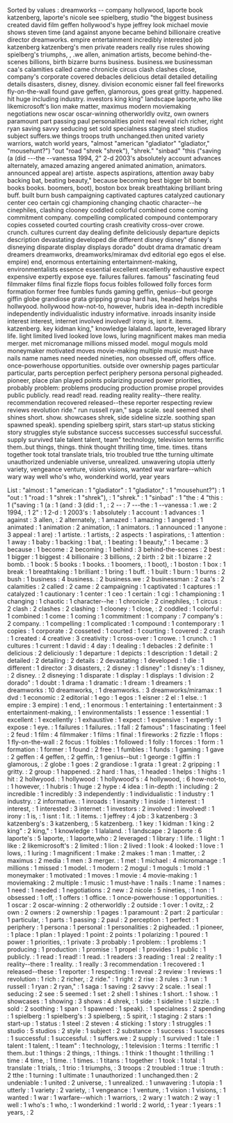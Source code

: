 Sorted by values :
dreamworks -- company hollywood, laporte book katzenberg, laporte's nicole see spielberg, studio "the biggest business created david film geffen hollywood's hype jeffrey look michael movie shows steven time (and against anyone became behind billionaire creative director dreamworks. empire entertainment incredibly interested job katzenberg katzenberg's men private readers really rise rules showing spielberg's triumphs, , .we allen, animation artists, become behind-the-scenes billions, birth bizarre burns business. business.we businessman caa's calamities called came chronicle circus clash clashes close, company's corporate covered debacles delicious detail detailed detailing details disasters, disney, disney. division economic eisner fall feel fireworks fly-on-the-wall found gave geffen, glamorous, goes great gritty. happened. hit huge including industry. investors king king" landscape laporte,who like likemicrosoft's lion make matter, maximus modern moviemaking negotiations new oscar oscar-winning otherworldly ovitz, own owners paramount part passing paul personalities point real reveal rich richer, right ryan saving savvy seducing set sold specialness staging steel studios subject suffers.we things troops truth unchanged.then united variety warriors, watch world years, "almost "american "gladiator" "gladiator," "mousehunt?") "out "road "shrek "shrek"), "shrek." "sinbad" "this ("saving (a (did ---the --vanessa 1994, 2" 2-d 2003's absolutely account advances alternately, amazed amazing angered animated animation, animators. announced appeal are) artiste. aspects aspirations, attention away baby backing bat, beating beauty," because becoming best bigger bit bomb. books books. boomers, boot), boston box break breathtaking brilliant bring buff. built burn bush campaigning captivated captures catalyzed cautionary center ceo certain cgi championing changing chaotic character--he cinephiles, clashing clooney coddled colorful combined come coming commitment company. compelling complicated compound contemporary copies cosseted courted courting crash creativity cross-over crowe. crunch. cultures current day dealing definite deliciously departure depicts description devastating developed die different disney disney" disney's disneying disparate display displays dorado" doubt drama dramatic dream dreamers dreamworks, dreamworks/miramax dvd editorial ego egos el else. empire) end, enormous entertaining entertainment-making, environmentalists essence essential excellent excellently exhaustive expect expensive expertly expose eye. failures failures. famous" fascinating feud filmmaker films final fizzle flops focus foibles followed folly forces form formation former free fumbles funds gaming geffin, genius--but george giffin globe grandiose grata gripping group hard has, headed helps highs hollwyood. hollywood how-not-to, however, hubris idea in-depth incredible independently individualistic industry informative. inroads insanity inside interest interest, internet involved involved! irony is, isnt it. items. katzenberg. key kidman king," knowledge lalaland. laporte, leveraged library life. light limited lived looked love lows, luring magnificent makes man media merger. met micromanage millions missed model. mogul moguls mold moneymaker motivated moves movie-making multiple music must-have nails name names need needed nineties, non obsessed off, offers office. once-powerhouse opportunities. outside over ownership pages particular particular, parts perception perfect periphery persona personal pigheaded. pioneer, place plan played points polarizing poured power priorities, probably problem: problems producing production promise propel provides public publicly. read read! read. reading reality reality--there reality. recommendation recovered released--these reporter respecting review reviews revolution ride." run russell ryan," saga scale. seal seemed shell shines short. show. showcases shrek, side sideline sizzle. soothing span spawned speak). spending spielberg spirit, stars start-up status sticking story struggles style substance success successes successful successful. supply survived tale talent talent, team" technology, television terms terrific them..but things, things. think thought thrilling time, time. times. titans together took total translate trials, trio troubled true tthe turning ultimate unauthorized undeniable universe, unrealized. unwavering utopia utterly variety, vengeance venture, vision visions, wanted war warfare--which wary way well who's who, wonderkind world, year years 

List :
"almost : 1
"american : 1
"gladiator" : 1
"gladiator," : 1
"mousehunt?") : 1
"out : 1
"road : 1
"shrek : 1
"shrek"), : 1
"shrek." : 1
"sinbad" : 1
"the : 4
"this : 1
("saving : 1
(a : 1
(and : 3
(did : 1
, : 2
-- : 7
---the : 1
--vanessa : 1
.we : 2
1994, : 1
2" : 1
2-d : 1
2003's : 1
absolutely : 1
account : 1
advances : 1
against : 3
allen, : 2
alternately, : 1
amazed : 1
amazing : 1
angered : 1
animated : 1
animation : 2
animation, : 1
animators. : 1
announced : 1
anyone : 3
appeal : 1
are) : 1
artiste. : 1
artists, : 2
aspects : 1
aspirations, : 1
attention : 1
away : 1
baby : 1
backing : 1
bat, : 1
beating : 1
beauty," : 1
became : 3
because : 1
become : 2
becoming : 1
behind : 3
behind-the-scenes : 2
best : 1
bigger : 1
biggest : 4
billionaire : 3
billions, : 2
birth : 2
bit : 1
bizarre : 2
bomb. : 1
book : 5
books : 1
books. : 1
boomers, : 1
boot), : 1
boston : 1
box : 1
break : 1
breathtaking : 1
brilliant : 1
bring : 1
buff. : 1
built : 1
burn : 1
burns : 2
bush : 1
business : 4
business. : 2
business.we : 2
businessman : 2
caa's : 2
calamities : 2
called : 2
came : 2
campaigning : 1
captivated : 1
captures : 1
catalyzed : 1
cautionary : 1
center : 1
ceo : 1
certain : 1
cgi : 1
championing : 1
changing : 1
chaotic : 1
character--he : 1
chronicle : 2
cinephiles, : 1
circus : 2
clash : 2
clashes : 2
clashing : 1
clooney : 1
close, : 2
coddled : 1
colorful : 1
combined : 1
come : 1
coming : 1
commitment : 1
company : 7
company's : 2
company. : 1
compelling : 1
complicated : 1
compound : 1
contemporary : 1
copies : 1
corporate : 2
cosseted : 1
courted : 1
courting : 1
covered : 2
crash : 1
created : 4
creative : 3
creativity : 1
cross-over : 1
crowe. : 1
crunch. : 1
cultures : 1
current : 1
david : 4
day : 1
dealing : 1
debacles : 2
definite : 1
delicious : 2
deliciously : 1
departure : 1
depicts : 1
description : 1
detail : 2
detailed : 2
detailing : 2
details : 2
devastating : 1
developed : 1
die : 1
different : 1
director : 3
disasters, : 2
disney : 1
disney" : 1
disney's : 1
disney, : 2
disney. : 2
disneying : 1
disparate : 1
display : 1
displays : 1
division : 2
dorado" : 1
doubt : 1
drama : 1
dramatic : 1
dream : 1
dreamers : 1
dreamworks : 10
dreamworks, : 1
dreamworks. : 3
dreamworks/miramax : 1
dvd : 1
economic : 2
editorial : 1
ego : 1
egos : 1
eisner : 2
el : 1
else. : 1
empire : 3
empire) : 1
end, : 1
enormous : 1
entertaining : 1
entertainment : 3
entertainment-making, : 1
environmentalists : 1
essence : 1
essential : 1
excellent : 1
excellently : 1
exhaustive : 1
expect : 1
expensive : 1
expertly : 1
expose : 1
eye. : 1
failures : 1
failures. : 1
fall : 2
famous" : 1
fascinating : 1
feel : 2
feud : 1
film : 4
filmmaker : 1
films : 1
final : 1
fireworks : 2
fizzle : 1
flops : 1
fly-on-the-wall : 2
focus : 1
foibles : 1
followed : 1
folly : 1
forces : 1
form : 1
formation : 1
former : 1
found : 2
free : 1
fumbles : 1
funds : 1
gaming : 1
gave : 2
geffen : 4
geffen, : 2
geffin, : 1
genius--but : 1
george : 1
giffin : 1
glamorous, : 2
globe : 1
goes : 2
grandiose : 1
grata : 1
great : 2
gripping : 1
gritty. : 2
group : 1
happened. : 2
hard : 1
has, : 1
headed : 1
helps : 1
highs : 1
hit : 2
hollwyood. : 1
hollywood : 1
hollywood's : 4
hollywood, : 6
how-not-to, : 1
however, : 1
hubris : 1
huge : 2
hype : 4
idea : 1
in-depth : 1
including : 2
incredible : 1
incredibly : 3
independently : 1
individualistic : 1
industry : 1
industry. : 2
informative. : 1
inroads : 1
insanity : 1
inside : 1
interest : 1
interest, : 1
interested : 3
internet : 1
investors : 2
involved : 1
involved! : 1
irony : 1
is, : 1
isnt : 1
it. : 1
items. : 1
jeffrey : 4
job : 3
katzenberg : 3
katzenberg's : 3
katzenberg, : 5
katzenberg. : 1
key : 1
kidman : 1
king : 2
king" : 2
king," : 1
knowledge : 1
lalaland. : 1
landscape : 2
laporte : 6
laporte's : 5
laporte, : 1
laporte,who : 2
leveraged : 1
library : 1
life. : 1
light : 1
like : 2
likemicrosoft's : 2
limited : 1
lion : 2
lived : 1
look : 4
looked : 1
love : 1
lows, : 1
luring : 1
magnificent : 1
make : 2
makes : 1
man : 1
matter, : 2
maximus : 2
media : 1
men : 3
merger. : 1
met : 1
michael : 4
micromanage : 1
millions : 1
missed : 1
model. : 1
modern : 2
mogul : 1
moguls : 1
mold : 1
moneymaker : 1
motivated : 1
moves : 1
movie : 4
movie-making : 1
moviemaking : 2
multiple : 1
music : 1
must-have : 1
nails : 1
name : 1
names : 1
need : 1
needed : 1
negotiations : 2
new : 2
nicole : 5
nineties, : 1
non : 1
obsessed : 1
off, : 1
offers : 1
office. : 1
once-powerhouse : 1
opportunities. : 1
oscar : 2
oscar-winning : 2
otherworldly : 2
outside : 1
over : 1
ovitz, : 2
own : 2
owners : 2
ownership : 1
pages : 1
paramount : 2
part : 2
particular : 1
particular, : 1
parts : 1
passing : 2
paul : 2
perception : 1
perfect : 1
periphery : 1
persona : 1
personal : 1
personalities : 2
pigheaded. : 1
pioneer, : 1
place : 1
plan : 1
played : 1
point : 2
points : 1
polarizing : 1
poured : 1
power : 1
priorities, : 1
private : 3
probably : 1
problem: : 1
problems : 1
producing : 1
production : 1
promise : 1
propel : 1
provides : 1
public : 1
publicly. : 1
read : 1
read! : 1
read. : 1
readers : 3
reading : 1
real : 2
reality : 1
reality--there : 1
reality. : 1
really : 3
recommendation : 1
recovered : 1
released--these : 1
reporter : 1
respecting : 1
reveal : 2
review : 1
reviews : 1
revolution : 1
rich : 2
richer, : 2
ride." : 1
right : 2
rise : 3
rules : 3
run : 1
russell : 1
ryan : 2
ryan," : 1
saga : 1
saving : 2
savvy : 2
scale. : 1
seal : 1
seducing : 2
see : 5
seemed : 1
set : 2
shell : 1
shines : 1
short. : 1
show. : 1
showcases : 1
showing : 3
shows : 4
shrek, : 1
side : 1
sideline : 1
sizzle. : 1
sold : 2
soothing : 1
span : 1
spawned : 1
speak). : 1
specialness : 2
spending : 1
spielberg : 1
spielberg's : 3
spielberg, : 5
spirit, : 1
staging : 2
stars : 1
start-up : 1
status : 1
steel : 2
steven : 4
sticking : 1
story : 1
struggles : 1
studio : 5
studios : 2
style : 1
subject : 2
substance : 1
success : 1
successes : 1
successful : 1
successful. : 1
suffers.we : 2
supply : 1
survived : 1
tale : 1
talent : 1
talent, : 1
team" : 1
technology, : 1
television : 1
terms : 1
terrific : 1
them..but : 1
things : 2
things, : 1
things. : 1
think : 1
thought : 1
thrilling : 1
time : 4
time, : 1
time. : 1
times. : 1
titans : 1
together : 1
took : 1
total : 1
translate : 1
trials, : 1
trio : 1
triumphs, : 3
troops : 2
troubled : 1
true : 1
truth : 2
tthe : 1
turning : 1
ultimate : 1
unauthorized : 1
unchanged.then : 2
undeniable : 1
united : 2
universe, : 1
unrealized. : 1
unwavering : 1
utopia : 1
utterly : 1
variety : 2
variety, : 1
vengeance : 1
venture, : 1
vision : 1
visions, : 1
wanted : 1
war : 1
warfare--which : 1
warriors, : 2
wary : 1
watch : 2
way : 1
well : 1
who's : 1
who, : 1
wonderkind : 1
world : 2
world, : 1
year : 1
years : 1
years, : 2
